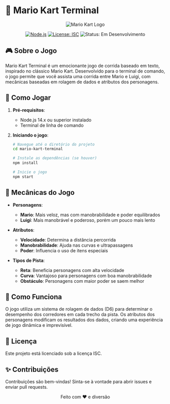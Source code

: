 # 🏁 Mario Kart Terminal

<div align="center">
  <img src="https://img.icons8.com/color/96/000000/mario.png" alt="Mario Kart Logo"/>
  
  [![Node.js](https://img.shields.io/badge/Node.js-14.x%2B-brightgreen)](https://nodejs.org/)
  [![License: ISC](https://img.shields.io/badge/License-ISC-blue.svg)](https://opensource.org/licenses/ISC)
  ![Status: Em Desenvolvimento](https://img.shields.io/badge/Status-Em%20Desenvolvimento-yellow)
</div>

## 🎮 Sobre o Jogo

Mario Kart Terminal é um emocionante jogo de corrida baseado em texto, inspirado no clássico Mario Kart. Desenvolvido para o terminal de comando, o jogo permite que você assista uma corrida entre Mario e Luigi, com mecânicas baseadas em rolagem de dados e atributos dos personagens.

## 🚀 Como Jogar

1. **Pré-requisitos**:
   - Node.js 14.x ou superior instalado
   - Terminal de linha de comando

2. **Iniciando o jogo**:
   ```bash
   # Navegue até o diretório do projeto
   cd mario-kart-terminal
   
   # Instale as dependências (se houver)
   npm install
   
   # Inicie o jogo
   npm start
   ```

## 🎯 Mecânicas do Jogo

- **Personagens**:
  - **Mario**: Mais veloz, mas com manobrabilidade e poder equilibrados
  - **Luigi**: Mais manobrável e poderoso, porém um pouco mais lento

- **Atributos**:
  - **Velocidade**: Determina a distância percorrida
  - **Manobrabilidade**: Ajuda nas curvas e ultrapassagens
  - **Poder**: Influencia o uso de itens especiais

- **Tipos de Pista**:
  - **Reta**: Beneficia personagens com alta velocidade
  - **Curva**: Vantajoso para personagens com boa manobrabilidade
  - **Obstáculo**: Personagens com maior poder se saem melhor

## 🎲 Como Funciona

O jogo utiliza um sistema de rolagem de dados (D6) para determinar o desempenho dos corredores em cada trecho da pista. Os atributos dos personagens modificam os resultados dos dados, criando uma experiência de jogo dinâmica e imprevisível.

## 📝 Licença

Este projeto está licenciado sob a licença ISC.

## ✨ Contribuições

Contribuições são bem-vindas! Sinta-se à vontade para abrir issues e enviar pull requests.

<div align="center">
  Feito com ❤️ e diversão
</div>
